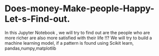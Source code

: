 # Does-money-Make-people-Happy-Let-s-Find-out.
In this Jupyter Notebook , we will try to find out are the people who are more richer are also more satisfied with their life !!? We will try to build a machine learning model, if a pattern is found using Scikit learn, pandas,numpy,matplotlib
